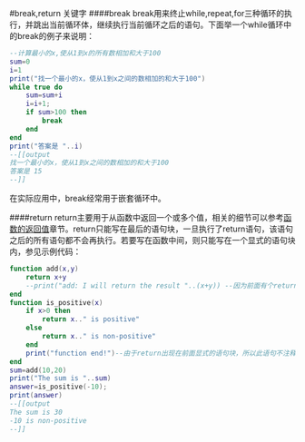 #break,return 关键字
####break
break用来终止while,repeat,for三种循环的执行，并跳出当前循环体，继续执行当前循环之后的语句。下面举一个while循环中的break的例子来说明：

```lua
--计算最小的x,使从1到x的所有数相加和大于100
sum=0
i=1
print("找一个最小的x，使从1到x之间的数相加的和大于100")
while true do
    sum=sum+i
    i=i+1;
    if sum>100 then
        break
    end
end
print("答案是 "..i)
--[[output
找一个最小的x，使从1到x之间的数相加的和大于100
答案是 15
--]]
```

在实际应用中，break经常用于嵌套循环中。

####return
return主要用于从函数中返回一个或多个值，相关的细节可以参考[函数的返回值](lua/function_result.md)章节。return只能写在最后的语句块，一旦执行了return语句，该语句之后的所有语句都不会再执行。若要写在函数中间，则只能写在一个显式的语句块内，参见示例代码：

```lua
function add(x,y)
    return x+y
    --print("add: I will return the result "..(x+y)) --因为前面有个return 若不注释该语句，则会报错
end
function is_positive(x)
    if x>0 then
        return x.." is positive"
    else
        return x.." is non-positive"
    end
    print("function end!")--由于return出现在前面显式的语句块，所以此语句不注释也不会报错，但是不会被执行，此处不会产生输出
end
sum=add(10,20)
print("The sum is "..sum)
answer=is_positive(-10);
print(answer)
--[[output
The sum is 30
-10 is non-positive
--]]
```
